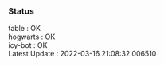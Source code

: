 ### Status


table : OK  
hogwarts : OK  
icy-bot : OK  
Latest Update : 2022-03-16 21:08:32.006510
